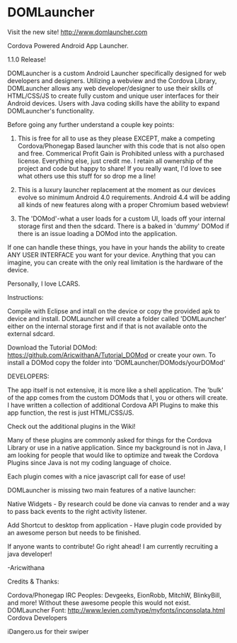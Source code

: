DOMLauncher
===========

Visit the new site! http://www.domlauncher.com


Cordova Powered Android App Launcher. 

1.1.0 Release! 

DOMLauncher is a custom Android Launcher specifically designed for web developers and designers.  Utilizing a webview and the Cordova Library, DOMLauncher allows any web developer/designer to use their skills of HTML/CSS/JS to create fully custom and unique user interfaces for their Android devices.  Users with Java coding skills have the ability to expand DOMLauncher's functionality.


Before going any further understand a couple key points:

1.  This is free for all to use as they please EXCEPT, make a competing Cordova/Phonegap Based launcher with this code that is not also open and free.  Commerical Profit Gain is Prohibited unless with a purchased license. Everything else, just credit me.  I retain all ownership of the project and code but happy to share!  If you really want, I'd love to see what others use this stuff for so drop me a line!

2.  This is a luxury launcher replacement at the moment as our devices evolve so minimum Android 4.0 requirements.  Android 4.4 will be adding all kinds of new features along with a proper Chromium based webview!

4.  The 'DOMod'-what a user loads for a custom UI, loads off your internal storage first and then the sdcard. There is a baked in 'dummy' DOMod if there is an issue loading a DOMod into the application.

If one can handle these things, you have in your hands the ability to create ANY USER INTERFACE you want for your device. Anything that you can imagine, you can create with the only real limitation is the hardware of the device.

Personally, I love LCARS.





Instructions:

Compile with Eclipse and intall on the device or copy the provided apk to device and install.  DOMLauncher will create a folder called 'DOMLauncher' either on the internal storage first and if that is not available onto the external sdcard.

Download the Tutorial DOMod:  https://github.com/AricwithanA/Tutorial_DOMod or create your own.  To install a DOMod copy the folder into 'DOMLauncher/DOMods/yourDOMod'

DEVELOPERS:

The app itself is not extensive, it is more like a shell application.  The 'bulk' of the app comes from the custom DOMods that I, you or others will create.  I have written a collection of additional Cordova API Plugins to make this app function, the rest is just HTML/CSS/JS.

Check out the additional plugins in the Wiki!

Many of these plugins are commonly asked for things for the Cordova Library or use in a native application.  Since my background is not in Java, I am looking for people that would like to optimize and tweak the Cordova Plugins since Java is not my coding language of choice.

Each plugin comes with a nice javascript call for ease of use!


DOMLauncher is missing two main features of a native launcher:

Native Widgets - By research could be done via canvas to render and a way to pass back events to the right activity listener.

Add Shortcut to desktop from application - Have plugin code provided by an awesome person but needs to be finished.

If anyone wants to contribute!  Go right ahead!  I am currently recruiting a java developer!

-Aricwithana


Credits & Thanks:

Cordova/Phonegap IRC Peoples:  Devgeeks, EionRobb, MitchW, BlinkyBill, and more!  Without these awesome people this would not exist. 
DOMLauncher Font:  http://www.levien.com/type/myfonts/inconsolata.html  
Cordova Developers

iDangero.us for their swiper

